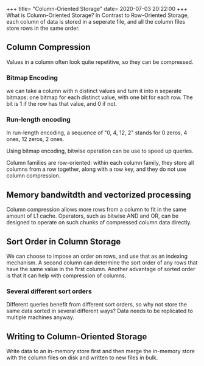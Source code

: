 +++
title=  "Column-Oriented Storage"
date=   2020-07-03 20:22:00
+++
What is Column-Oriented Storage? In Contrast to Row-Oriented Storage, each column of data is stored in
a seperate file, and all the column files store rows in the same order.

## Column Compression

Values in a column often look quite repetitive, so they can be compressed.

### Bitmap Encoding

we can take a column with n distinct values and turn it into n separate bitmaps: one bitmap for each distinct value, with one bit for each row. The bit is 1 if the row has that value, and 0 if not.

### Run-length encoding

In run-length encoding, a sequence of "0, 4, 12, 2" stands for 0 zeros, 4 ones, 12 zeros, 2 ones.

Using bitmap encoding, bitwise operation can be use to speed up queries.

Column families are row-oriented: within each column family, they store all columns from a row
together, along with a row key, and they do not use column compression.

## Memory bandwitdth and vectorized processing
Column compression allows more rows from a column to fit in the same amount of L1 cache. Operators, such as bitwise AND and OR, can be designed to operate on such chunks of compressed column data directly.

## Sort Order in Column Storage

We can choose to impose an order on rows, and use that as an indexing mechanism. A second column can determine the sort order of any rows that have the same value in the first column. Another advantage of sorted
order is that it can help with compression of columns.
### Several different sort orders

Different queries benefit from different sort orders, so why not store the same data sorted in several different ways? Data needs to be replicated to multiple machines anyway.

## Writing to Column-Oriented Storage
Write data to an in-memory store first and then merge the in-memory store with the column files  on disk
and written to new files in bulk.
